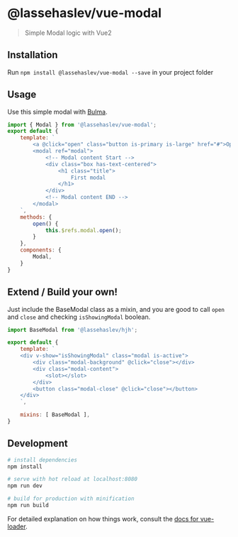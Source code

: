 # @lassehaslev/vue-modal

> Simple Modal logic with Vue2
## Installation
Run ```npm install @lassehaslev/vue-modal --save``` in your project folder

## Usage
Use this simple modal with [Bulma](https://trello.com/b/BDC3zQvN).
``` js
import { Modal } from '@lassehaslev/vue-modal';
export default {
    template: `
        <a @click="open" class="button is-primary is-large" href="#">Open a simple modal</a>
        <modal ref="modal">
            <!-- Modal content Start -->
            <div class="box has-text-centered">
                <h1 class="title">
                    First modal
                </h1>
            </div>
            <!-- Modal content END -->
        </modal>
    `,
    methods: {
        open() {
            this.$refs.modal.open();
        }
    },
    components: {
        Modal,
    }
}
```

## Extend / Build your own!
Just include the BaseModal class as a mixin, and you are good to call ```open``` and ```close``` and checking ```isShowingModal``` boolean.
```js
import BaseModal from '@lassehaslev/hjh';

export default {
    template: `
    <div v-show="isShowingModal" class="modal is-active">
        <div class="modal-background" @click="close"></div>
        <div class="modal-content">
            <slot></slot>
        </div>
        <button class="modal-close" @click="close"></button>
    </div>
    `,

    mixins: [ BaseModal ],
}
```


## Development

``` bash
# install dependencies
npm install

# serve with hot reload at localhost:8080
npm run dev

# build for production with minification
npm run build
```

For detailed explanation on how things work, consult the [docs for vue-loader](http://vuejs.github.io/vue-loader).
